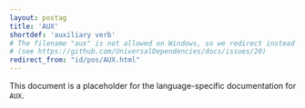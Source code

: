 ```yaml
---
layout: postag
title: 'AUX'
shortdef: 'auxiliary verb'
# The filename "aux" is not allowed on Windows, so we redirect instead
# (see https://github.com/UniversalDependencies/docs/issues/20)
redirect_from: "id/pos/AUX.html"
---
```


This document is a placeholder for the language-specific documentation
for `AUX`.
